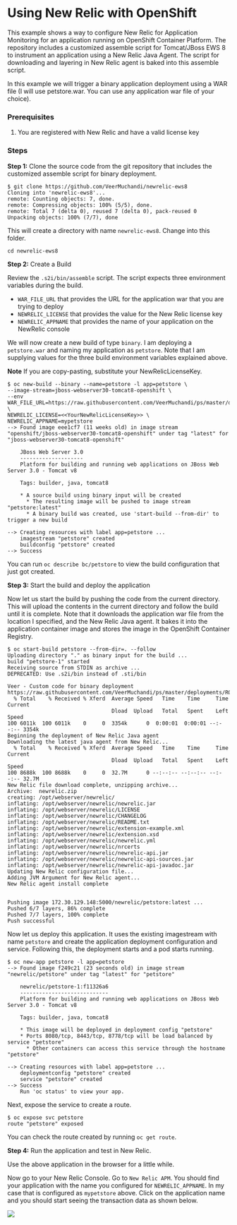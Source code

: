 # Using New Relic with OpenShift

This example shows a way to configure New Relic for Application Monitoring for an application running on OpenShift Container Platform. The repository includes a customized assemble script for Tomcat/JBoss EWS 8 to instrument an application using a New Relic Java Agent. The script for downloading and layering in New Relic agent is baked into this assemble script. 

In this example we will trigger a binary application deployment using a WAR file  (I will use petstore.war. You can use any application war file of your choice). 

### Prerequisites
1. You are registered with New Relic and have a valid license key

### Steps

**Step 1:** Clone the source code from the git repository that includes the customized assemble script for binary deployment.

```
$ git clone https://github.com/VeerMuchandi/newrelic-ews8
Cloning into 'newrelic-ews8'...
remote: Counting objects: 7, done.
remote: Compressing objects: 100% (5/5), done.
remote: Total 7 (delta 0), reused 7 (delta 0), pack-reused 0
Unpacking objects: 100% (7/7), done
```

This will create a directory with name ``newrelic-ews8``. Change into this folder.

``` cd newrelic-ews8 ```

**Step 2:** Create a Build

Review the `.s2i/bin/assemble` script. The script expects three environment variables during the build. 	

* `WAR_FILE_URL` that provides the URL for the application war that you are trying to deploy				
* `NEWRELIC_LICENSE` that provides the value for the New Relic license key
* `NEWRELIC_APPNAME` that provides the name of your application on the NewRelic console

We will now create a new build of type `binary`. I am deploying a `petstore.war` and naming my application as `petstore`. Note that I am supplying values for the three build environment variables explained above.

**Note** If you are copy-pasting, substitute your NewRelicLicenseKey.

```
$ oc new-build --binary --name=petstore -l app=petstore \
--image-stream=jboss-webserver30-tomcat8-openshift \
--env WAR_FILE_URL=https://raw.githubusercontent.com/VeerMuchandi/ps/master/deployments/ROOT.war  \
NEWRELIC_LICENSE=<<YourNewRelicLicenseKey>> \
NEWRELIC_APPNAME=mypetstore
--> Found image eee1cf7 (11 weeks old) in image stream "openshift/jboss-webserver30-tomcat8-openshift" under tag "latest" for "jboss-webserver30-tomcat8-openshift"

    JBoss Web Server 3.0 
    -------------------- 
    Platform for building and running web applications on JBoss Web Server 3.0 - Tomcat v8

    Tags: builder, java, tomcat8

    * A source build using binary input will be created
      * The resulting image will be pushed to image stream "petstore:latest"
      * A binary build was created, use 'start-build --from-dir' to trigger a new build

--> Creating resources with label app=petstore ...
    imagestream "petstore" created
    buildconfig "petstore" created
--> Success
```

You can run `oc describe bc/petstore` to view the build configuration that just got created.

**Step 3:** Start the build and deploy the application 

Now let us start the build by pushing the code from the current directory. This will upload the contents in the current directory and follow the build until it is complete. Note that it downloads the application war file from the location I specified, and the New Relic Java agent. It bakes it into the application container image and stores the image in the OpenShift Container Registry.

```
$ oc start-build petstore --from-dir=. --follow
Uploading directory "." as binary input for the build ...
build "petstore-1" started
Receiving source from STDIN as archive ...
DEPRECATED: Use .s2i/bin instead of .sti/bin

Veer - Custom code for binary deployment
https://raw.githubusercontent.com/VeerMuchandi/ps/master/deployments/ROOT.war
  % Total    % Received % Xferd  Average Speed   Time    Time     Time  Current
                                 Dload  Upload   Total   Spent    Left  Speed
100 6011k  100 6011k    0     0  3354k      0  0:00:01  0:00:01 --:--:-- 3354k
Beginning the deployment of New Relic Java agent
Downloading the latest java agent from New Relic...
  % Total    % Received % Xferd  Average Speed   Time    Time     Time  Current
                                 Dload  Upload   Total   Spent    Left  Speed
100 8688k  100 8688k    0     0  32.7M      0 --:--:-- --:--:-- --:--:-- 32.7M
New Relic file download complete, unzipping archive...
Archive:  newrelic.zip
creating: /opt/webserver/newrelic/
inflating: /opt/webserver/newrelic/newrelic.jar
inflating: /opt/webserver/newrelic/LICENSE
inflating: /opt/webserver/newrelic/CHANGELOG
inflating: /opt/webserver/newrelic/README.txt
inflating: /opt/webserver/newrelic/extension-example.xml
inflating: /opt/webserver/newrelic/extension.xsd
inflating: /opt/webserver/newrelic/newrelic.yml
inflating: /opt/webserver/newrelic/nrcerts
inflating: /opt/webserver/newrelic/newrelic-api.jar
inflating: /opt/webserver/newrelic/newrelic-api-sources.jar
inflating: /opt/webserver/newrelic/newrelic-api-javadoc.jar
Updating New Relic configuration file...
Adding JVM Argument for New Relic agent...
New Relic agent install complete


Pushing image 172.30.129.148:5000/newrelic/petstore:latest ...
Pushed 6/7 layers, 86% complete
Pushed 7/7 layers, 100% complete
Push successful
```

Now let us deploy this application. It uses the existing imagestream with name `petstore` and create the application deployment configuration and service. Following this, the deployment starts and a pod starts running.

```
$ oc new-app petstore -l app=petstore
--> Found image f249c21 (23 seconds old) in image stream "newrelic/petstore" under tag "latest" for "petstore"

    newrelic/petstore-1:f11326a6 
    ---------------------------- 
    Platform for building and running web applications on JBoss Web Server 3.0 - Tomcat v8

    Tags: builder, java, tomcat8

    * This image will be deployed in deployment config "petstore"
    * Ports 8080/tcp, 8443/tcp, 8778/tcp will be load balanced by service "petstore"
      * Other containers can access this service through the hostname "petstore"

--> Creating resources with label app=petstore ...
    deploymentconfig "petstore" created
    service "petstore" created
--> Success
    Run 'oc status' to view your app.
```

Next, expose the service to create a route.

```
$ oc expose svc petstore
route "petstore" exposed 
```

You can check the route created by running `oc get route`.

**Step 4:** Run the application and test in New Relic.

Use the above application in the browser for a little while.

Now go to your New Relic Console. Go to `New Relic APM`. You should find your application with the name you configured for `NEWRELIC_APPNAME`. In my case that is configured as `mypetstore` above. Click on the application name and you should start seeing the transaction data as shown below.

![](./NewRelic.jpeg)

 



